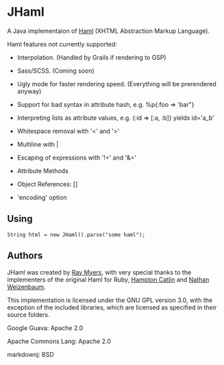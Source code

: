 # JHaml

A Java implementaion of [Haml](http://haml-lang.com/) (XHTML Abstraction Markup Language).

Haml features not currently supported:

* Interpolation. (Handled by Grails if rendering to GSP)

* Sass/SCSS. (Coming soon)

* Ugly mode for faster rendering speed. (Everything will be prerendered anyway)

* Support for bad syntax in attribute hash, e.g. %p{:foo => 'bar\"}

* Interpreting lists as attribute values, e.g. {:id => [:a, :b]} yields id='a_b'

* Whitespace removal with '<' and '>'

* Multiline with |

* Escaping of expressions with '!=' and '&=' 

* Attribute Methods

* Object References: []

* 'encoding' option

## Using

    String html = new JHaml().parse("some haml");

## Authors

JHaml was created by [Ray Myers](http://cadrlife.com), with very special thanks to the implementers of the 
original Haml for Ruby, [Hampton Catlin](http://hamptoncatlin.com) and [Nathan Weizenbaum](http://nex-3.com).

This implementation is licensed under the GNU GPL version 3.0, with the exception of the included 
libraries, which are licensed as specified in their source folders.

Google Guava: Apache 2.0

Apache Commons Lang: Apache 2.0

markdownj: BSD
